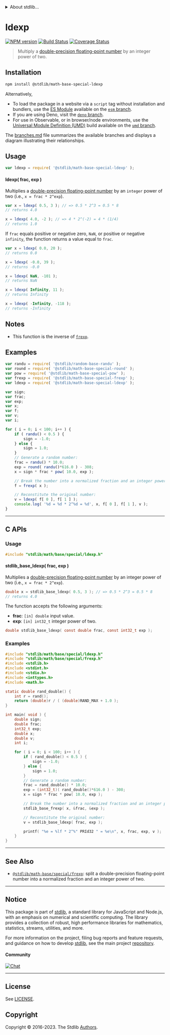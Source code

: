 <!--

@license Apache-2.0

Copyright (c) 2022 The Stdlib Authors.

Licensed under the Apache License, Version 2.0 (the "License");
you may not use this file except in compliance with the License.
You may obtain a copy of the License at

   http://www.apache.org/licenses/LICENSE-2.0

Unless required by applicable law or agreed to in writing, software
distributed under the License is distributed on an "AS IS" BASIS,
WITHOUT WARRANTIES OR CONDITIONS OF ANY KIND, either express or implied.
See the License for the specific language governing permissions and
limitations under the License.

-->


<details>
  <summary>
    About stdlib...
  </summary>
  <p>We believe in a future in which the web is a preferred environment for numerical computation. To help realize this future, we've built stdlib. stdlib is a standard library, with an emphasis on numerical and scientific computation, written in JavaScript (and C) for execution in browsers and in Node.js.</p>
  <p>The library is fully decomposable, being architected in such a way that you can swap out and mix and match APIs and functionality to cater to your exact preferences and use cases.</p>
  <p>When you use stdlib, you can be absolutely certain that you are using the most thorough, rigorous, well-written, studied, documented, tested, measured, and high-quality code out there.</p>
  <p>To join us in bringing numerical computing to the web, get started by checking us out on <a href="https://github.com/stdlib-js/stdlib">GitHub</a>, and please consider <a href="https://opencollective.com/stdlib">financially supporting stdlib</a>. We greatly appreciate your continued support!</p>
</details>

# ldexp

[![NPM version][npm-image]][npm-url] [![Build Status][test-image]][test-url] [![Coverage Status][coverage-image]][coverage-url] <!-- [![dependencies][dependencies-image]][dependencies-url] -->

> Multiply a [double-precision floating-point number][ieee754] by an integer power of two.

<section class="installation">

## Installation

```bash
npm install @stdlib/math-base-special-ldexp
```

Alternatively,

-   To load the package in a website via a `script` tag without installation and bundlers, use the [ES Module][es-module] available on the [`esm` branch][esm-url].
-   If you are using Deno, visit the [`deno` branch][deno-url].
-   For use in Observable, or in browser/node environments, use the [Universal Module Definition (UMD)][umd] build available on the [`umd` branch][umd-url].

The [branches.md][branches-url] file summarizes the available branches and displays a diagram illustrating their relationships.

</section>

<section class="usage">

## Usage

```javascript
var ldexp = require( '@stdlib/math-base-special-ldexp' );
```

#### ldexp( frac, exp )

Multiplies a [double-precision floating-point number][ieee754] by an `integer` power of two (i.e., `x = frac * 2^exp`).

```javascript
var x = ldexp( 0.5, 3 ); // => 0.5 * 2^3 = 0.5 * 8
// returns 4.0

x = ldexp( 4.0, -2 ); // => 4 * 2^(-2) = 4 * (1/4)
// returns 1.0
```

If `frac` equals positive or negative zero, `NaN`, or positive or negative `infinity`, the function returns a value equal to `frac`.

```javascript
var x = ldexp( 0.0, 20 );
// returns 0.0

x = ldexp( -0.0, 39 );
// returns -0.0

x = ldexp( NaN, -101 );
// returns NaN

x = ldexp( Infinity, 11 );
// returns Infinity

x = ldexp( -Infinity, -118 );
// returns -Infinity
```

<section class="usage">

<section class="notes">

## Notes

-   This function is the inverse of [`frexp`][@stdlib/math/base/special/frexp].

</section>

<!-- /.notes -->

<section class="examples">

## Examples

<!-- eslint no-undef: "error" -->

```javascript
var randu = require( '@stdlib/random-base-randu' );
var round = require( '@stdlib/math-base-special-round' );
var pow = require( '@stdlib/math-base-special-pow' );
var frexp = require( '@stdlib/math-base-special-frexp' );
var ldexp = require( '@stdlib/math-base-special-ldexp' );

var sign;
var frac;
var exp;
var x;
var f;
var v;
var i;

for ( i = 0; i < 100; i++ ) {
    if ( randu() < 0.5 ) {
        sign = -1.0;
    } else {
        sign = 1.0;
    }
    // Generate a random number:
    frac = randu() * 10.0;
    exp = round( randu()*616.0 ) - 308;
    x = sign * frac * pow( 10.0, exp );

    // Break the number into a normalized fraction and an integer power of two:
    f = frexp( x );

    // Reconstitute the original number:
    v = ldexp( f[ 0 ], f[ 1 ] );
    console.log( '%d = %d * 2^%d = %d', x, f[ 0 ], f[ 1 ], v );
}
```

</section>

<!-- /.examples -->

<!-- C interface documentation. -->

* * *

<section class="c">

## C APIs

<!-- Section to include introductory text. Make sure to keep an empty line after the intro `section` element and another before the `/section` close. -->

<section class="intro">

</section>

<!-- /.intro -->

<!-- C usage documentation. -->

<section class="usage">

### Usage

```c
#include "stdlib/math/base/special/ldexp.h"
```

#### stdlib_base_ldexp( frac, exp )

Multiplies a [double-precision floating-point number][ieee754] by an integer power of two (i.e., `x = frac * 2^exp`).

```c
double x = stdlib_base_ldexp( 0.5, 3 ); // => 0.5 * 2^3 = 0.5 * 8
// returns 4.0
```

The function accepts the following arguments:

-   **frac**: `[in] double` input value.
-   **exp**: `[in] int32_t` integer power of two.

```c
double stdlib_base_ldexp( const double frac, const int32_t exp );
```

</section>

<!-- /.usage -->

<!-- C API usage notes. Make sure to keep an empty line after the `section` element and another before the `/section` close. -->

<section class="notes">

</section>

<!-- /.notes -->

<!-- C API usage examples. -->

<section class="examples">

### Examples

```c
#include "stdlib/math/base/special/ldexp.h"
#include "stdlib/math/base/special/frexp.h"
#include <stdlib.h>
#include <stdint.h>
#include <stdio.h>
#include <inttypes.h>
#include <math.h>

static double rand_double() {
    int r = rand();
    return (double)r / ( (double)RAND_MAX + 1.0 );
}

int main( void ) {
    double sign;
    double frac;
    int32_t exp;
    double x;
    double v;
    int i;

    for ( i = 0; i < 100; i++ ) {
        if ( rand_double() < 0.5 ) {
            sign = -1.0;
        } else {
            sign = 1.0;
        }
        // Generate a random number:
        frac = rand_double() * 10.0;
        exp = (int32_t)( rand_double()*616.0 ) - 308;
        x = sign * frac * pow( 10.0, exp );

        // Break the number into a normalized fraction and an integer power of two:
        stdlib_base_frexp( x, &frac, &exp );

        // Reconstitute the original number:
        v = stdlib_base_ldexp( frac, exp );

        printf( "%e = %lf * 2^%" PRId32 " = %e\n", x, frac, exp, v );
    }
}
```

</section>

<!-- /.examples -->

</section>

<!-- /.c -->

<!-- Section for related `stdlib` packages. Do not manually edit this section, as it is automatically populated. -->

<section class="related">

* * *

## See Also

-   <span class="package-name">[`@stdlib/math-base/special/frexp`][@stdlib/math/base/special/frexp]</span><span class="delimiter">: </span><span class="description">split a double-precision floating-point number into a normalized fraction and an integer power of two.</span>

</section>

<!-- /.related -->

<!-- Section for all links. Make sure to keep an empty line after the `section` element and another before the `/section` close. -->


<section class="main-repo" >

* * *

## Notice

This package is part of [stdlib][stdlib], a standard library for JavaScript and Node.js, with an emphasis on numerical and scientific computing. The library provides a collection of robust, high performance libraries for mathematics, statistics, streams, utilities, and more.

For more information on the project, filing bug reports and feature requests, and guidance on how to develop [stdlib][stdlib], see the main project [repository][stdlib].

#### Community

[![Chat][chat-image]][chat-url]

---

## License

See [LICENSE][stdlib-license].


## Copyright

Copyright &copy; 2016-2023. The Stdlib [Authors][stdlib-authors].

</section>

<!-- /.stdlib -->

<!-- Section for all links. Make sure to keep an empty line after the `section` element and another before the `/section` close. -->

<section class="links">

[npm-image]: http://img.shields.io/npm/v/@stdlib/math-base-special-ldexp.svg
[npm-url]: https://npmjs.org/package/@stdlib/math-base-special-ldexp

[test-image]: https://github.com/stdlib-js/math-base-special-ldexp/actions/workflows/test.yml/badge.svg?branch=v0.1.0
[test-url]: https://github.com/stdlib-js/math-base-special-ldexp/actions/workflows/test.yml?query=branch:v0.1.0

[coverage-image]: https://img.shields.io/codecov/c/github/stdlib-js/math-base-special-ldexp/main.svg
[coverage-url]: https://codecov.io/github/stdlib-js/math-base-special-ldexp?branch=main

<!--

[dependencies-image]: https://img.shields.io/david/stdlib-js/math-base-special-ldexp.svg
[dependencies-url]: https://david-dm.org/stdlib-js/math-base-special-ldexp/main

-->

[chat-image]: https://img.shields.io/gitter/room/stdlib-js/stdlib.svg
[chat-url]: https://app.gitter.im/#/room/#stdlib-js_stdlib:gitter.im

[stdlib]: https://github.com/stdlib-js/stdlib

[stdlib-authors]: https://github.com/stdlib-js/stdlib/graphs/contributors

[umd]: https://github.com/umdjs/umd
[es-module]: https://developer.mozilla.org/en-US/docs/Web/JavaScript/Guide/Modules

[deno-url]: https://github.com/stdlib-js/math-base-special-ldexp/tree/deno
[umd-url]: https://github.com/stdlib-js/math-base-special-ldexp/tree/umd
[esm-url]: https://github.com/stdlib-js/math-base-special-ldexp/tree/esm
[branches-url]: https://github.com/stdlib-js/math-base-special-ldexp/blob/main/branches.md

[stdlib-license]: https://raw.githubusercontent.com/stdlib-js/math-base-special-ldexp/main/LICENSE

[ieee754]: https://en.wikipedia.org/wiki/IEEE_754-1985

<!-- <related-links> -->

[@stdlib/math/base/special/frexp]: https://github.com/stdlib-js/math-base-special-frexp

<!-- </related-links> -->

</section>

<!-- /.links -->
